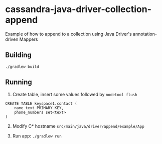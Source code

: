 # cassandra-java-driver-collection-append
Example of how to append to a collection using Java Driver's annotation-driven Mappers


## Building

```
./gradlew build
```

## Running

1. Create table, insert some values followed by `nodetool flush`

```
CREATE TABLE keyspace1.contact (
    name text PRIMARY KEY,
    phone_numbers set<text>
)
```

2. Modify C* hostname  `src/main/java/driver/append/example/App`

3. Run app: `./gradlew run`

